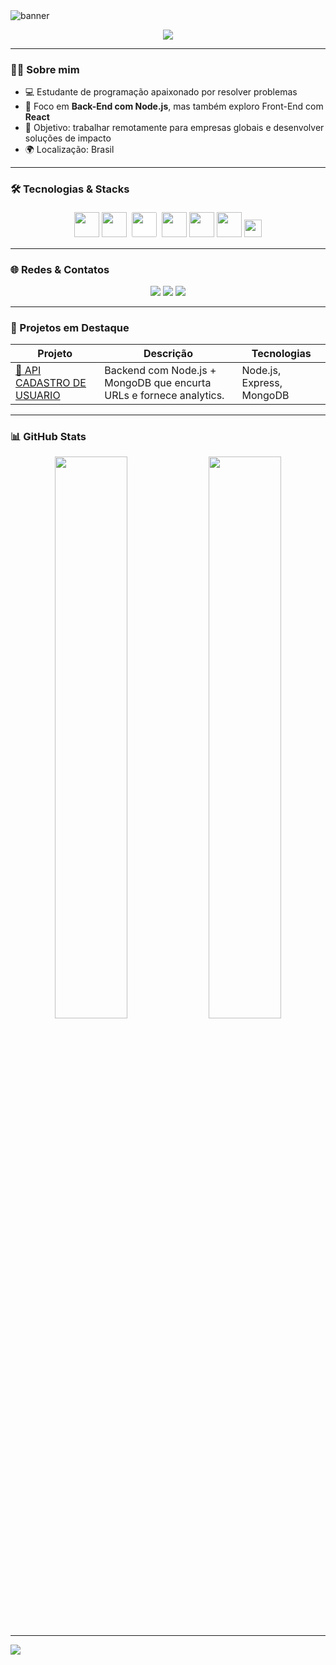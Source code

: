<!-- Banner animado com sua paleta -->
<img src="https://capsule-render.vercel.app/api?type=waving&color=93DA97&height=180&section=header&text=Olá%20👋,%20sou%20João&fontSize=35&fontColor=3E5F44&animation=fadeIn" alt="banner"/>

<p align="center">
  <img src="https://readme-typing-svg.herokuapp.com?font=Fira+Code&duration=3000&color=3E5F44&center=true&vCenter=true&width=500&height=30&lines=Desenvolvedor+JavaScript+Backend;Apaixonado+por+Tecnologia;Futuro+Engenheiro+de+Software" />
</p>

---

### 👨‍💻 Sobre mim

- 💻 Estudante de programação apaixonado por resolver problemas  
- 🚀 Foco em **Back-End com Node.js**, mas também exploro Front-End com **React**  
- 🎯 Objetivo: trabalhar remotamente para empresas globais e desenvolver soluções de impacto  
- 🌍 Localização: Brasil  

---

### 🛠️ Tecnologias & Stacks

<p align="center">
  <img src="https://cdn.jsdelivr.net/gh/devicons/devicon/icons/javascript/javascript-original.svg" height="40"/>
  <img src="https://cdn.jsdelivr.net/gh/devicons/devicon/icons/nodejs/nodejs-original.svg" height="40"/>
  <img src="https://cdn.jsdelivr.net/gh/devicons/devicon/icons/express/express-original.svg" height="40" style="background-color:white; padding:4px; border-radius:6px"/>
  <img src="https://cdn.jsdelivr.net/gh/devicons/devicon/icons/html5/html5-original.svg" height="40"/>
  <img src="https://cdn.jsdelivr.net/gh/devicons/devicon/icons/css3/css3-original.svg" height="40"/>
  <img src="https://cdn.jsdelivr.net/gh/devicons/devicon/icons/mongodb/mongodb-original.svg" height="40"/>
  <img src="https://img.shields.io/badge/ThunderClient-5E936C?style=for-the-badge&logo=thunderclient&logoColor=white" height="28"/>
</p>

---

### 🌐 Redes & Contatos

<p align="center">
  <a href="https://www.linkedin.com/in/apenasjoo" target="_blank"><img src="https://img.shields.io/badge/-LinkedIn-5E936C?style=for-the-badge&logo=linkedin&logoColor=white" /></a>
  <a href="https://github.com/apenasjoo" target="_blank"><img src="https://img.shields.io/badge/-GitHub-3E5F44?style=for-the-badge&logo=github&logoColor=white" /></a>
  <a href="joovithorlol@hotmail.com.br"><img src="https://img.shields.io/badge/-Email-93DA97?style=for-the-badge&logo=gmail&logoColor=white" /></a>
</p>

---

### 📌 Projetos em Destaque

| Projeto | Descrição | Tecnologias |
|--------|------------|-------------|
| [🔗 API CADASTRO DE USUARIO ](https://github.com/apenasjoo/api-cadastro/tree/Versao-01) | Backend com Node.js + MongoDB que encurta URLs e fornece analytics. | Node.js, Express, MongoDB |


---

### 📊 GitHub Stats

<p align="center">
  <img src="https://github-readme-stats.vercel.app/api?username=apenasjoo&show_icons=true&theme=graywhite&icon_color=3E5F44&title_color=3E5F44&text_color=3E5F44&bg_color=E8FFD7" width="48%"/>
  <img src="https://github-readme-streak-stats.herokuapp.com/?user=apenasjoo&theme=github-light&stroke=3E5F44&ring=5E936C&fire=93DA97&currStreakLabel=3E5F44" width="48%" />
</p>

---

<img src="https://capsule-render.vercel.app/api?type=waving&color=5E936C,3E5F44&height=120&section=footer"/>
